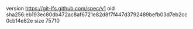 version https://git-lfs.github.com/spec/v1
oid sha256:eb193ec80db472ac8af6721e82d8f7f447d3792489befb03d7eb2cc0cb14e82e
size 75710

